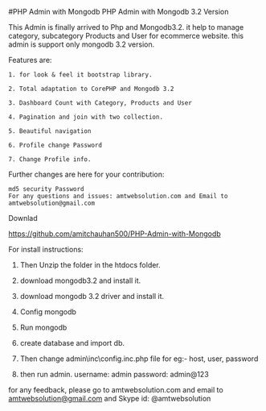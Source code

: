 #PHP Admin with Mongodb
PHP Admin with Mongodb 3.2 Version

This Admin is finally arrived to Php and Mongodb3.2. it help to manage category, subcategory Products and User for ecommerce website. this admin is support only mongodb 3.2 version.

Features are:

    1. for look & feel it bootstrap library.

    2. Total adaptation to CorePHP and Mongodb 3.2
    
    3. Dashboard Count with Category, Products and User
    
    4. Pagination and join with two collection.
    
    5. Beautiful navigation
    
    6. Profile change Password
    
    7. Change Profile info.
    

Further changes are here for your contribution:

    md5 security Password
    For any questions and issues: amtwebsolution.com and Email to amtwebsolution@gmail.com

Downlad

https://github.com/amitchauhan500/PHP-Admin-with-Mongodb

For install instructions:

   1. Then Unzip the folder in the htdocs folder.
  
   2. download mongodb3.2 and install it.
   
   3. download mongodb 3.2 driver and install it.
   
   4. Config mongodb
   
   5. Run mongodb
   
   6. create database and import db.
   
   7. Then change admin\inc\config.inc.php file for eg:- host, user, password
   
   8. then run admin. username: admin password: admin@123
   
for any feedback, please go to amtwebsolution.com and email to amtwebsolution@gmail.com and Skype id: @amtwebsolution
  
